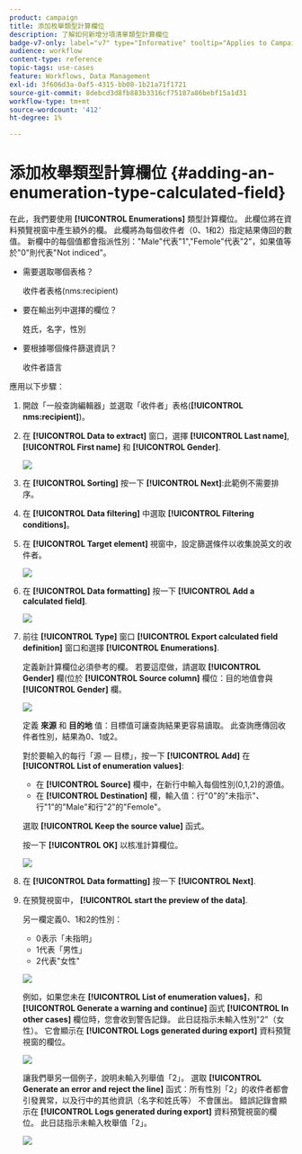 ```yaml
---
product: campaign
title: 添加枚舉類型計算欄位
description: 了解如何新增分項清單類型計算欄位
badge-v7-only: label="v7" type="Informative" tooltip="Applies to Campaign Classic v7 only"
audience: workflow
content-type: reference
topic-tags: use-cases
feature: Workflows, Data Management
exl-id: 3f606d3a-0af5-4315-bb08-1b21a71f1721
source-git-commit: 8debcd3d8fb883b3316cf75187a86bebf15a1d31
workflow-type: tm+mt
source-wordcount: '412'
ht-degree: 1%

---
```


# 添加枚舉類型計算欄位 {#adding-an-enumeration-type-calculated-field}



在此，我們要使用 **[!UICONTROL Enumerations]** 類型計算欄位。 此欄位將在資料預覽視窗中產生額外的欄。 此欄將為每個收件者（0、1和2）指定結果傳回的數值。 新欄中的每個值都會指派性別：&quot;Male&quot;代表&quot;1&quot;,&quot;Femole&quot;代表&quot;2&quot;，如果值等於&quot;0&quot;則代表&quot;Not indiced&quot;。

* 需要選取哪個表格？

   收件者表格(nms:recipient)

* 要在輸出列中選擇的欄位？

   姓氏，名字，性別

* 要根據哪個條件篩選資訊？

   收件者語言

應用以下步驟：

1. 開啟「一般查詢編輯器」並選取「收件者」表格(**[!UICONTROL nms:recipient]**)。
1. 在 **[!UICONTROL Data to extract]** 窗口，選擇 **[!UICONTROL Last name]**, **[!UICONTROL First name]** 和 **[!UICONTROL Gender]**.

   ![](assets/query_editor_nveau_73.png)

1. 在 **[!UICONTROL Sorting]** 按一下 **[!UICONTROL Next]**:此範例不需要排序。
1. 在 **[!UICONTROL Data filtering]** 中選取 **[!UICONTROL Filtering conditions]**。
1. 在 **[!UICONTROL Target element]** 視窗中，設定篩選條件以收集說英文的收件者。

   ![](assets/query_editor_nveau_74.png)

1. 在 **[!UICONTROL Data formatting]** 按一下 **[!UICONTROL Add a calculated field]**.

   ![](assets/query_editor_nveau_75.png)

1. 前往 **[!UICONTROL Type]** 窗口 **[!UICONTROL Export calculated field definition]** 窗口和選擇 **[!UICONTROL Enumerations]**.

   定義新計算欄位必須參考的欄。 若要這麼做，請選取 **[!UICONTROL Gender]** 欄(位於 **[!UICONTROL Source column]** 欄位：目的地值會與 **[!UICONTROL Gender]** 欄。

   ![](assets/query_editor_nveau_76.png)

   定義 **來源** 和 **目的地** 值：目標值可讓查詢結果更容易讀取。 此查詢應傳回收件者性別，結果為0、1或2。

   對於要輸入的每行「源 — 目標」，按一下 **[!UICONTROL Add]** 在 **[!UICONTROL List of enumeration values]**:

   * 在 **[!UICONTROL Source]** 欄中，在新行中輸入每個性別(0,1,2)的源值。
   * 在 **[!UICONTROL Destination]** 欄，輸入值：行&quot;0&quot;的&quot;未指示&quot;、行&quot;1&quot;的&quot;Male&quot;和行&quot;2&quot;的&quot;Femole&quot;。

   選取 **[!UICONTROL Keep the source value]** 函式。

   按一下 **[!UICONTROL OK]** 以核准計算欄位。

   ![](assets/query_editor_nveau_77.png)

1. 在 **[!UICONTROL Data formatting]** 按一下 **[!UICONTROL Next]**.
1. 在預覽視窗中， **[!UICONTROL start the preview of the data]**.

   另一欄定義0、1和2的性別：

   * 0表示「未指明」
   * 1代表「男性」
   * 2代表&quot;女性&quot;

   ![](assets/query_editor_nveau_78.png)

   例如，如果您未在 **[!UICONTROL List of enumeration values]**，和 **[!UICONTROL Generate a warning and continue]** 函式 **[!UICONTROL In other cases]** 欄位時，您會收到警告記錄。 此日誌指示未輸入性別&quot;2&quot;（女性）。 它會顯示在 **[!UICONTROL Logs generated during export]** 資料預覽視窗的欄位。

   ![](assets/query_editor_nveau_79.png)

   讓我們舉另一個例子，說明未輸入列舉值「2」。 選取 **[!UICONTROL Generate an error and reject the line]** 函式：所有性別「2」的收件者都會引發異常，以及行中的其他資訊（名字和姓氏等） 不會匯出。 錯誤記錄會顯示在 **[!UICONTROL Logs generated during export]** 資料預覽視窗的欄位。 此日誌指示未輸入枚舉值「2」。

   ![](assets/query_editor_nveau_80.png)

